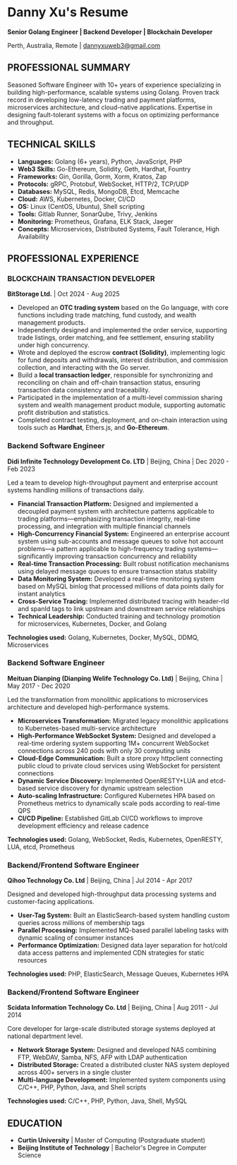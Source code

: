 # Danny Xu's Resume
**Senior Golang Engineer | Backend Developer | Blockchain Developer**

Perth, Australia, Remote | dannyxuweb3@gmail.com 

## PROFESSIONAL SUMMARY
Seasoned Software Engineer with 10+ years of experience specializing in building high-performance, scalable systems using Golang. Proven track record in developing low-latency trading and payment platforms, microservices architecture, and cloud-native applications. Expertise in designing fault-tolerant systems with a focus on optimizing performance and throughput.

## TECHNICAL SKILLS
- **Languages:** Golang (6+ years), Python, JavaScript, PHP
- **Web3 Skills:** Go-Ethereum, Solidity, Geth, Hardhat, Fountry
- **Frameworks:** Gin, Gorilla, Gorm, Xorm, Kratos, Zap
- **Protocols:** gRPC, Protobuf, WebSocket, HTTP/2, TCP/UDP
- **Databases:** MySQL, Redis, MongoDB, Etcd, Memcache
- **Cloud:** AWS, Kubernetes, Docker, CI/CD
- **OS:** Linux (CentOS, Ubuntu), Shell scripting
- **Tools:** Gitlab Runner, SonarQube, Trivy, Jenkins
- **Monitoring:** Prometheus, Grafana, ELK Stack, Jaeger
- **Concepts:** Microservices, Distributed Systems, Fault Tolerance, High Availability

## PROFESSIONAL EXPERIENCE

### BLOCKCHAIN TRANSACTION DEVELOPER
**BitStorage Ltd.** | Oct 2024 - Aug 2025  
-  Developed an **OTC trading system** based on the Go language, with core functions including trade matching, fund custody, and wealth management products. 
- Independently designed and implemented the order service, supporting trade listings, order matching, and fee settlement, ensuring stability under high concurrency. 
- Wrote and deployed the escrow **contract (Solidity)**, implementing logic for fund deposits and withdrawals, interest distribution, and commission collection, and interacting with the Go server. 
- Build a **local transaction ledger**, responsible for synchronizing and reconciling on chain and off-chain transaction status, ensuring transaction data consistency and traceability. 
- Participated in the implementation of a multi-level commission sharing system and wealth management product module, supporting automatic profit distribution and statistics. 
- Completed contract testing, deployment, and on-chain interaction using tools such as **Hardhat**, Ethers.js, and **Go-Ethereum**. 

### Backend Software Engineer
**Didi Infinite Technology Development Co. LTD** | Beijing, China | Dec 2020 - Feb 2023

Led a team to develop high-throughput payment and enterprise account systems handling millions of transactions daily.

- **Financial Transaction Platform:** Designed and implemented a decoupled payment system with architecture patterns applicable to trading platforms—emphasizing transaction integrity, real-time processing, and integration with multiple financial channels
- **High-Concurrency Financial System:** Engineered an enterprise account system using sub-accounts and message queues to solve hot account problems—a pattern applicable to high-frequency trading systems—significantly improving transaction concurrency and reliability
- **Real-time Transaction Processing:** Built robust notification mechanisms using delayed message queues to ensure transaction status stability
- **Data Monitoring System:** Developed a real-time monitoring system based on MySQL binlog that processed millions of data points daily for instant analytics
- **Cross-Service Tracing:** Implemented distributed tracing with header-rId and spanId tags to link upstream and downstream service relationships
- **Technical Leadership:** Conducted training and technology promotion for microservices, Kubernetes, Docker, and Golang

**Technologies used:** Golang, Kubernetes, Docker, MySQL, DDMQ, Microservices

### Backend Software Engineer
**Meituan Dianping (Dianping Welife Technology Co. Ltd)** | Beijing, China | May 2017 - Dec 2020

Led the transformation from monolithic applications to microservices architecture and developed high-performance systems.

- **Microservices Transformation:** Migrated legacy monolithic applications to Kubernetes-based multi-service architecture
- **High-Performance WebSocket System:** Designed and developed a real-time ordering system supporting 1M+ concurrent WebSocket connections across 240 pods with only 30 computing units
- **Cloud-Edge Communication:** Built a store proxy httpclient connecting public cloud to private cloud services using WebSocket for persistent connections
- **Dynamic Service Discovery:** Implemented OpenRESTY+LUA and etcd-based service discovery for dynamic upstream selection
- **Auto-scaling Infrastructure:** Configured Kubernetes HPA based on Prometheus metrics to dynamically scale pods according to real-time QPS
- **CI/CD Pipeline:** Established GitLab CI/CD workflows to improve development efficiency and release cadence

**Technologies used:** Golang, WebSocket, Redis, Kubernetes, OpenRESTY, LUA, etcd, Prometheus

### Backend/Frontend Software Engineer
**Qihoo Technology Co. Ltd** | Beijing, China | Jul 2014 - Apr 2017

Designed and developed high-throughput data processing systems and customer-facing applications.

- **User-Tag System:** Built an ElasticSearch-based system handling custom queries across millions of membership tags
- **Parallel Processing:** Implemented MQ-based parallel labeling tasks with dynamic scaling of consumer instances
- **Performance Optimization:** Designed data layer separation for hot/cold data access patterns and implemented CDN strategies for static resources

**Technologies used:** PHP, ElasticSearch, Message Queues, Kubernetes HPA

### Backend/Frontend Software Engineer
**Scidata Information Technology Co. Ltd** | Beijing, China | Aug 2011 - Jul 2014

Core developer for large-scale distributed storage systems deployed at national department level.

- **Network Storage System:** Designed and developed NAS combining FTP, WebDAV, Samba, NFS, AFP with LDAP authentication
- **Distributed Storage:** Created a distributed cluster NAS system deployed across 400+ servers in a single cluster
- **Multi-language Development:** Implemented system components using C/C++, PHP, Python, Java, and Shell scripts

**Technologies used:** C/C++, PHP, Python, Java, Shell, MySQL

## EDUCATION
- **Curtin University** | Master of Computing (Postgraduate student)
- **Beijing Institute of Technology** | Bachelor's Degree in Computer Science
